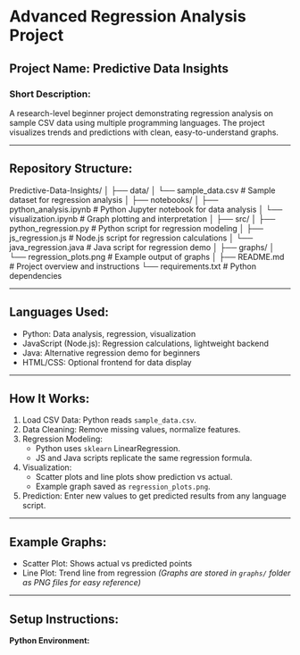 # Advanced Regression Analysis Project

## Project Name: Predictive Data Insights

### Short Description:
A research-level beginner project demonstrating regression analysis on sample CSV data using multiple programming languages. The project visualizes trends and predictions with clean, easy-to-understand graphs.

---

## Repository Structure:
Predictive-Data-Insights/
│
├── data/
│   └── sample_data.csv         # Sample dataset for regression analysis
│
├── notebooks/
│   ├── python_analysis.ipynb   # Python Jupyter notebook for data analysis
│   └── visualization.ipynb     # Graph plotting and interpretation
│
├── src/
│   ├── python_regression.py    # Python script for regression modeling
│   ├── js_regression.js        # Node.js script for regression calculations
│   └── java_regression.java    # Java script for regression demo
│
├── graphs/
│   └── regression_plots.png    # Example output of graphs
│
├── README.md                   # Project overview and instructions
└── requirements.txt            # Python dependencies

---

## Languages Used:
- Python: Data analysis, regression, visualization
- JavaScript (Node.js): Regression calculations, lightweight backend
- Java: Alternative regression demo for beginners
- HTML/CSS: Optional frontend for data display

---

## How It Works:
1. Load CSV Data: Python reads `sample_data.csv`.
2. Data Cleaning: Remove missing values, normalize features.
3. Regression Modeling:
   - Python uses `sklearn` LinearRegression.
   - JS and Java scripts replicate the same regression formula.
4. Visualization:
   - Scatter plots and line plots show prediction vs actual.
   - Example graph saved as `regression_plots.png`.
5. Prediction: Enter new values to get predicted results from any language script.

---

## Example Graphs:
- Scatter Plot: Shows actual vs predicted points
- Line Plot: Trend line from regression
*(Graphs are stored in `graphs/` folder as PNG files for easy reference)*

---

## Setup Instructions:

**Python Environment:**
